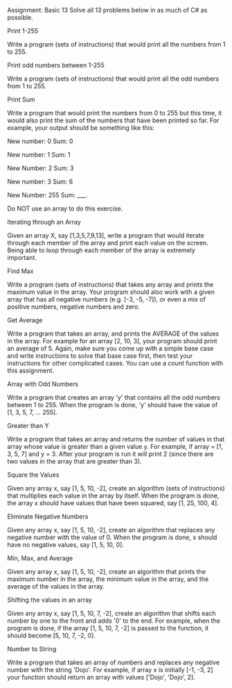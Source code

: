 Assignment: Basic 13
Solve all 13 problems below in as much of C# as possible.

Print 1-255

Write a program (sets of instructions) that would print all the numbers from 1 to 255.

Print odd numbers between 1-255

Write a program (sets of instructions) that would print all the odd numbers from 1 to 255.

Print Sum

Write a program that would print the numbers from 0 to 255 but this time, it would also print the sum of the numbers that have been printed so far. For example, your output should be something like this:

New number: 0 Sum: 0

New number: 1 Sum: 1

New Number: 2 Sum: 3

New number: 3 Sum: 6

New Number: 255 Sum: ___.

Do NOT use an array to do this exercise.

Iterating through an Array

Given an array X, say [1,3,5,7,9,13], write a program that would iterate through each member of the array and print each value on the screen. Being able to loop through each member of the array is extremely important.

Find Max

Write a program (sets of instructions) that takes any array and prints the maximum value in the array. Your program should also work with a given array that has all negative numbers (e.g. [-3, -5, -7]), or even a mix of positive numbers, negative numbers and zero.

Get Average

Write a program that takes an array, and prints the AVERAGE of the values in the array. For example for an array [2, 10, 3], your program should print an average of 5. Again, make sure you come up with a simple base case and write instructions to solve that base case first, then test your instructions for other complicated cases. You can use a count function with this assignment.

Array with Odd Numbers

Write a program that creates an array 'y' that contains all the odd numbers between 1 to 255. When the program is done, 'y' should have the value of [1, 3, 5, 7, ... 255].

Greater than Y

Write a program that takes an array and returns the number of values in that array whose value is greater than a given value y. For example, if array = [1, 3, 5, 7] and y = 3. After your program is run it will print 2 (since there are two values in the array that are greater than 3).

Square the Values

Given any array x, say [1, 5, 10, -2], create an algorithm (sets of instructions) that multiplies each value in the array by itself. When the program is done, the array x should have values that have been squared, say [1, 25, 100, 4].

Eliminate Negative Numbers

Given any array x, say [1, 5, 10, -2], create an algorithm that replaces any negative number with the value of 0. When the program is done, x should have no negative values, say [1, 5, 10, 0].

Min, Max, and Average

Given any array x, say [1, 5, 10, -2], create an algorithm that prints the maximum number in the array, the minimum value in the array, and the average of the values in the array.

Shifting the values in an array

Given any array x, say [1, 5, 10, 7, -2], create an algorithm that shifts each number by one to the front and adds '0' to the end. For example, when the program is done,  if the array [1, 5, 10, 7, -2] is passed to the function, it should become [5, 10, 7, -2, 0].

Number to String

Write a program that takes an array of numbers and replaces any negative number with the string 'Dojo'. For example, if array x is initially [-1, -3, 2] your function should return an array with values ['Dojo', 'Dojo', 2].